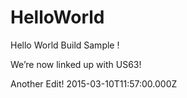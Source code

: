 HelloWorld
==========

Hello World Build Sample !

We’re now linked up with US63!

Another Edit! 2015-03-10T11:57:00.000Z